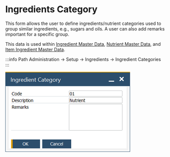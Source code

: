 # Ingredients Category

This form allows the user to define ingredients/nutrient categories used to group similar ingredients, e.g., sugars and oils. A user can also add remarks important for a specific group.

This data is used within [Ingredient Master Data](./../ingredient-master-data.md), [Nutrient Master Data](./../nutrient-master-data.md), and [Item Ingredient Master Data](./../ingredient-and-nutrient-template.md).

:::info Path
Administration → Setup → Ingredients → Ingredient Categories
:::

![Ingredients Category](./media/ingredient-category.png)

